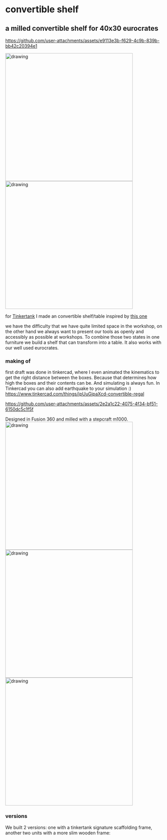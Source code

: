 # convertible shelf
## a milled convertible shelf for 40x30 eurocrates


https://github.com/user-attachments/assets/e9113e3b-f629-4c9b-839b-bb42c20394e1


<img src="https://github.com/user-attachments/assets/df000110-fbe8-4301-8671-10af97dc0219" alt="drawing" width="400"/>
<img src="https://github.com/user-attachments/assets/12690f10-6b92-4c64-a0e0-feff867c66ac" alt="drawing" width="400"/>

for [Tinkertank](http://www.tinkertank.de "wow!") I made an convertible shelf/table inspired by [this one
](https://expandfurniture.com/products/shelf-table-convertible-bookshelf-to-table)

we have the difficulty that we have quite limited space in the workshop, on the other hand we always want to present our tools as openly and accessibly as possible at workshops. To combine those two states in one furniture we build a shelf that can transform into a table. It also works with our well used eurocrates.

### making of

first draft was done in tinkercad, where I even animated the kinematics to get the right distance between the boxes. Because that determines how high the boxes and their contents can be. And simulating is always fun. In Tinkercad you can also add earthquake to your simulation :)
https://www.tinkercad.com/things/jpUuGipaXcd-convertible-regal

https://github.com/user-attachments/assets/2e2a1c22-4075-4f34-bf51-6150dc5c1f5f

Designed in Fusion 360 and milled with a stepcraft m1000.
<img src="https://github.com/user-attachments/assets/247d77d6-2281-451a-82a5-8135936aafe6" alt="drawing" width="400"/>
<img src="https://github.com/user-attachments/assets/3b6b005e-9cf8-4c46-b91e-1cbc600abaca" alt="drawing" width="400"/>
<img src="https://github.com/user-attachments/assets/de59d8a9-1260-47c7-b7e3-d82a61c67be1" alt="drawing" width="400"/>

### versions

We built 2 versions: one with a tinkertank signature scaffolding frame, another two units with a more slim wooden frame:
